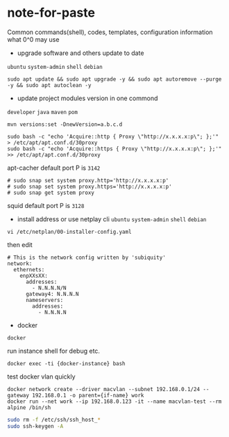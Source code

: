 # note-for-paste
Common commands(shell), codes, templates, configuration information what 0^0 may use



* upgrade software and others update to date

`ubuntu` `system-admin` `shell` `debian`

```shell
sudo apt update && sudo apt upgrade -y && sudo apt autoremove --purge -y && sudo apt autoclean -y
```

* update project modules version in one commond

`developer` `java` `maven` `pom`

```
mvn versions:set -DnewVersion=a.b.c.d
```

```
sudo bash -c "echo 'Acquire::http { Proxy \"http://x.x.x.x:p\"; };'"  > /etc/apt/apt.conf.d/30proxy
sudo bash -c "echo 'Acquire::https { Proxy \"http://x.x.x.x:p\"; };'"  >> /etc/apt/apt.conf.d/30proxy
```
apt-cacher default port P is `3142`

```
# sudo snap set system proxy.http='http://x.x.x.x:p'
# sudo snap set system proxy.https='http://x.x.x.x:p'
# sudo snap get system proxy
```
squid default port P is `3128`

* install address  or use netplay cli
`ubuntu` `system-admin` `shell` `debian`

```
vi /etc/netplan/00-installer-config.yaml 
```
then edit
```
# This is the network config written by 'subiquity'
network:
  ethernets:
    enpXXsXX:  
      addresses:
        - N.N.N.N/N
      gateway4: N.N.N.N
      nameservers:
        addresses:
          - N.N.N.N
```

* docker

`docker` 

run instance shell for debug etc.
```
docker exec -ti {docker-instance} bash
```

test docker vlan quickly
```
docker network create --driver macvlan --subnet 192.168.0.1/24 --gateway 192.168.0.1 -o parent={if-name} work
docker run --net work --ip 192.168.0.123 -it --name macvlan-test --rm alpine /bin/sh
```



```sh
sudo rm -f /etc/ssh/ssh_host_*
sudo ssh-keygen -A
```
